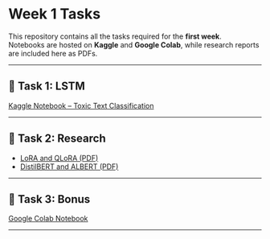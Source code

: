 # Week 1 Tasks

This repository contains all the tasks required for the **first week**.  
Notebooks are hosted on **Kaggle** and **Google Colab**, while research reports are included here as PDFs.

---

## 📌 Task 1: LSTM  
[Kaggle Notebook – Toxic Text Classification](https://www.kaggle.com/code/raghadmoahmed/toxic-text-classification)

---

## 📌 Task 2: Research  
- [LoRA and QLoRA (PDF)](./LoRA%20and%20QLoRA.pdf)  
- [DistilBERT and ALBERT (PDF)](./DistilBERT%20and%20ALBERT.pdf)

---

## 📌 Task 3: Bonus  
[Google Colab Notebook](https://colab.research.google.com/drive/1R07CTb6hqnFZUkZ1wp1EZOuP84CTWPnV?usp=sharing)

---
